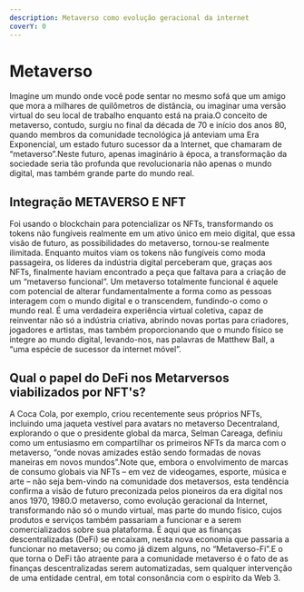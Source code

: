```yaml
---
description: Metaverso como evolução geracional da internet
coverY: 0
---
```


# Metaverso

Imagine um mundo onde você pode sentar no mesmo sofá que um amigo que mora a milhares de quilômetros de distância, ou imaginar uma versão virtual do seu local de trabalho enquanto está na praia.O conceito de metaverso, contudo, surgiu no final da década de 70 e início dos anos 80, quando membros da comunidade tecnológica já anteviam uma Era Exponencial, um estado futuro sucessor da a Internet, que chamaram de “metaverso”.Neste futuro, apenas imaginário à época, a transformação da sociedade seria tão profunda que revolucionaria não apenas o mundo digital, mas também grande parte do mundo real.

## **Integração METAVERSO E NFT**

Foi usando o blockchain para potencializar os NFTs, transformando os tokens não fungíveis realmente em um ativo único em meio digital, que essa visão de futuro, as possibilidades do metaverso, tornou-se realmente ilimitada. Enquanto muitos viam os tokens não fungíveis como moda passageira, os líderes da indústria digital perceberam que, graças aos NFTs, finalmente haviam encontrado a peça que faltava para a criação de um “metaverso funcional”. Um metaverso totalmente funcional é aquele com potencial de alterar fundamentalmente a forma como as pessoas interagem com o mundo digital e o transcendem, fundindo-o como o mundo real. É uma verdadeira experiência virtual coletiva, capaz de reinventar não só a indústria criativa, abrindo novas portas para criadores, jogadores e artistas, mas também proporcionando que o mundo físico se integre ao mundo digital, levando-nos, nas palavras de Matthew Ball, a “uma espécie de sucessor da internet móvel”.

## **Qual o papel do DeFi nos Metarversos viabilizados por NFT's?**

A Coca Cola, por exemplo, criou recentemente seus próprios NFTs, incluindo uma jaqueta vestível para avatars no metaverso Decentraland, explorando o que o presidente global da marca, Selman Careaga, definiu como um entusiasmo em compartilhar os primeiros NFTs da marca com o metaverso, “onde novas amizades estão sendo formadas de novas maneiras em novos mundos”.Note que, embora o envolvimento de marcas de consumo globais via NFTs – em vez de videogames, esporte, música e arte – não seja bem-vindo na comunidade dos metaversos, esta tendência confirma a visão de futuro preconizada pelos pioneiros da era digital nos anos 1970, 1980.O metaverso, como evolução geracional da Internet, transformando não só o mundo virtual, mas parte do mundo físico, cujos produtos e serviços também passariam a funcionar e a serem comercializados sobre sua plataforma. É aqui que as finanças descentralizadas (DeFi) se encaixam, nesta nova economia que passaria a funcionar no metaverso; ou como já dizem alguns, no “Metaverso-Fi”.E o que torna o DeFi tão atraente para a comunidade metaverso é o fato de as finanças descentralizadas serem automatizadas, sem qualquer intervenção de uma entidade central, em total consonância com o espírito da Web 3.

